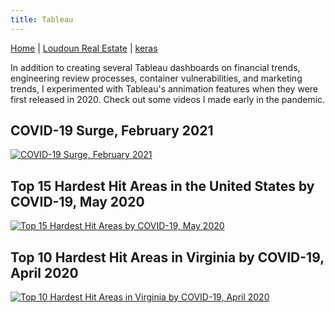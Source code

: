 ```yaml
---
title: Tableau
---
```


[Home](../index.md) | [Loudoun Real Estate](/loudounRealEstate/loudounIndex.md) | [keras](/keras/kerasIndex.md)

In addition to creating several Tableau dashboards on financial trends, engineering review processes, container vulnerabilities, and marketing trends, I experimented with Tableau's annimation features when they were first released in 2020. Check out some videos I made early in the pandemic.

## COVID-19 Surge, February 2021
[![COVID-19 Surge, February 2021](https:/img./youtube.com/vi/mOjBFOxikio/0.jpg)](https://youtu.be/mOjBFOxikio)

## Top 15 Hardest Hit Areas in the United States by COVID-19, May 2020
[![Top 15 Hardest Hit Areas by COVID-19, May 2020](https://img.youtube.com/vi/z67mhbUlkmw/0.jpg)](https://youtu.be/z67mhbUlkmw)

## Top 10 Hardest Hit Areas in Virginia by COVID-19, April 2020
[![Top 10 Hardest Hit Areas in Virginia by COVID-19, April 2020](https://img.youtube.com/vi/RG4kp-v_0Fk/0.jpg)](https://youtu.be/RG4kp-v_0Fk)
